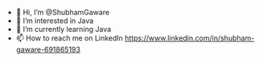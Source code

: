 - 👋 Hi, I’m @ShubhamGaware
- 👀 I’m interested in Java 
- 🌱 I’m currently learning Java
- 📫 How to reach me on LinkedIn https://www.linkedin.com/in/shubham-gaware-691865193

<!---
ShubhamGaware/ShubhamGaware is a ✨ special ✨ repository because its `README.md` (this file) appears on your GitHub profile.
You can click the Preview link to take a look at your changes.
--->

